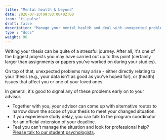 ```yaml
---
title: "Mental health & beyond"
date: 2020-07-10T09:00:00+02:00
icon: "ti-pulse"
draft: false
description: "Manage your mental health and deal with unexpected problems during your thesis"
type : "docs"
weight: 90
---
```


Writing your thesis can be quite of a stressful journey. After all, it's one of the biggest projects you may have carried out up to this point (certainly larger than assignments or papers you've worked on during your studies).

On top of that, unexpected problems may arise - either directly relating to your thesis (e.g., your data isn't as good as you've hoped for), or (health) issues that affect you or one of your loved ones.

In general, it's good to signal any of these problems early on to your advisor.

- Together with you, your advisor can come up with alternative routes to narrow down the scope of your thesis to meet your changed situation.
- If you experience study delay, you can talk to the program coordinator for an official extension of your deadline.
- Feel you can't manage the situation and look for professional help? [Please talk to our student psychologists](support).
